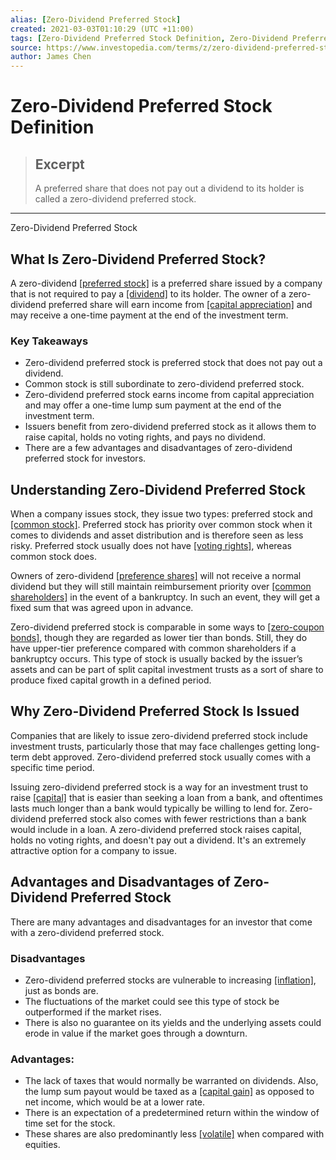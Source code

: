 ```yaml
---
alias: [Zero-Dividend Preferred Stock]
created: 2021-03-03T01:10:29 (UTC +11:00)
tags: [Zero-Dividend Preferred Stock Definition, Zero-Dividend Preferred Stock]
source: https://www.investopedia.com/terms/z/zero-dividend-preferred-stock.asp
author: James Chen
---
```


# Zero-Dividend Preferred Stock Definition

> ## Excerpt
> A preferred share that does not pay out a dividend to its holder is called a zero-dividend preferred stock.

---

Zero-Dividend Preferred Stock
## What Is Zero-Dividend Preferred Stock?

A zero-dividend [[preferred stock]](https://www.investopedia.com/terms/p/preferredstock.asp) is a preferred share issued by a company that is not required to pay a [[dividend]](https://www.investopedia.com/terms/d/dividend.asp) to its holder. The owner of a zero-dividend preferred share will earn income from [[capital appreciation]](https://www.investopedia.com/terms/c/capitalappreciation.asp) and may receive a one-time payment at the end of the investment term.

### Key Takeaways

-   Zero-dividend preferred stock is preferred stock that does not pay out a dividend.
-   Common stock is still subordinate to zero-dividend preferred stock.
-   Zero-dividend preferred stock earns income from capital appreciation and may offer a one-time lump sum payment at the end of the investment term.
-   Issuers benefit from zero-dividend preferred stock as it allows them to raise capital, holds no voting rights, and pays no dividend.
-   There are a few advantages and disadvantages of zero-dividend preferred stock for investors.

## Understanding Zero-Dividend Preferred Stock

When a company issues stock, they issue two types: preferred stock and [[common stock]](https://www.investopedia.com/terms/c/commonstock.asp). Preferred stock has priority over common stock when it comes to dividends and asset distribution and is therefore seen as less risky. Preferred stock usually does not have [[voting rights]](https://www.investopedia.com/terms/v/votingright.asp), whereas common stock does.

Owners of zero-dividend [[preference shares]](https://www.investopedia.com/terms/p/preference-shares.asp) will not receive a normal dividend but they will still maintain reimbursement priority over [[common shareholders]](https://www.investopedia.com/terms/c/common_shareholder.asp) in the event of a bankruptcy. In such an event, they will get a fixed sum that was agreed upon in advance.

Zero-dividend preferred stock is comparable in some ways to [[zero-coupon bonds]](https://www.investopedia.com/terms/z/zero-couponbond.asp), though they are regarded as lower tier than bonds. Still, they do have upper-tier preference compared with common shareholders if a bankruptcy occurs. This type of stock is usually backed by the issuer’s assets and can be part of split capital investment trusts as a sort of share to produce fixed capital growth in a defined period.

## Why Zero-Dividend Preferred Stock Is Issued

Companies that are likely to issue zero-dividend preferred stock include investment trusts, particularly those that may face challenges getting long-term debt approved. Zero-dividend preferred stock usually comes with a specific time period.

Issuing zero-dividend preferred stock is a way for an investment trust to raise [[capital]](https://www.investopedia.com/terms/c/capital.asp) that is easier than seeking a loan from a bank, and oftentimes lasts much longer than a bank would typically be willing to lend for. Zero-dividend preferred stock also comes with fewer restrictions than a bank would include in a loan. A zero-dividend preferred stock raises capital, holds no voting rights, and doesn't pay out a dividend. It's an extremely attractive option for a company to issue.

## Advantages and Disadvantages of Zero-Dividend Preferred Stock

There are many advantages and disadvantages for an investor that come with a zero-dividend preferred stock.

### Disadvantages

-   Zero-dividend preferred stocks are vulnerable to increasing [[inflation]](https://www.investopedia.com/terms/i/inflation.asp), just as bonds are.
-   The fluctuations of the market could see this type of stock be outperformed if the market rises.
-   There is also no guarantee on its yields and the underlying assets could erode in value if the market goes through a downturn.

### Advantages:

-   The lack of taxes that would normally be warranted on dividends. Also, the lump sum payout would be taxed as a [[capital gain]](https://www.investopedia.com/terms/c/capitalgain.asp) as opposed to net income, which would be at a lower rate.
-   There is an expectation of a predetermined return within the window of time set for the stock.
-   These shares are also predominantly less [[volatile]](https://www.investopedia.com/terms/v/volatility.asp) when compared with equities.
